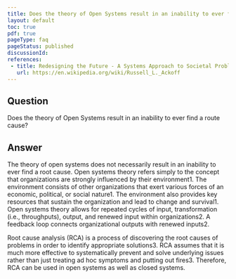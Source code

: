 ```yaml
---
title: Does the theory of Open Systems result in an inability to ever find a route cause?
layout: default
toc: true
pdf: true
pageType: faq
pageStatus: published
discussionId: 
references:
 - title: Redesigning the Future - A Systems Approach to Societal Problems - Russell Ackoff
   url: https://en.wikipedia.org/wiki/Russell_L._Ackoff
---
```


## Question

Does the theory of Open Systems result in an inability to ever find a route cause?

## Answer

The theory of open systems does not necessarily result in an inability to ever find a root cause. Open systems theory refers simply to the concept that organizations are strongly influenced by their environment1. The environment consists of other organizations that exert various forces of an economic, political, or social nature1. The environment also provides key resources that sustain the organization and lead to change and survival1. Open systems theory allows for repeated cycles of input, transformation (i.e., throughputs), output, and renewed input within organizations2. A feedback loop connects organizational outputs with renewed inputs2.

Root cause analysis (RCA) is a process of discovering the root causes of problems in order to identify appropriate solutions3. RCA assumes that it is much more effective to systematically prevent and solve underlying issues rather than just treating ad hoc symptoms and putting out fires3. Therefore, RCA can be used in open systems as well as closed systems.
